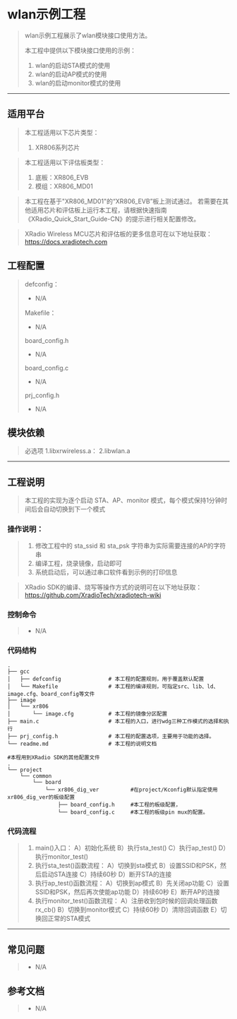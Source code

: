 # wlan示例工程

> wlan示例工程展示了wlan模块接口使用方法。
>
> 本工程中提供以下模块接口使用的示例：
> 1. wlan的启动STA模式的使用
> 2. wlan的启动AP模式的使用
> 3. wlan的启动monitor模式的使用

---

## 适用平台

> 本工程适用以下芯片类型：
>
> 1. XR806系列芯片

> 本工程适用以下评估板类型：
> 1. 底板：XR806_EVB
> 2. 模组：XR806_MD01

> 本工程在基于"XR806_MD01"的“XR806_EVB”板上测试通过。
> 若需要在其他适用芯片和评估板上运行本工程，请根据快速指南《XRadio_Quick_Start_Guide-CN》的提示进行相关配置修改。

> XRadio Wireless MCU芯片和评估板的更多信息可在以下地址获取：
> https://docs.xradiotech.com

## 工程配置

> defconfig：
> * N/A
>
> Makefile：
> * N/A
>
> board_config.h
> * N/A
>
> board_config.c
> * N/A
>
> prj_config.h
>
> * N/A

## 模块依赖

> 必选项
> 1.libxrwireless.a：
> 2.libwlan.a

---

## 工程说明

> 本工程的实现为逐个启动 STA、AP、monitor 模式，每个模式保持1分钟时间后会自动切换到下一个模式

### 操作说明：

> 1. 修改工程中的 sta_ssid 和 sta_psk 字符串为实际需要连接的AP的字符串
> 2. 编译工程，烧录镜像，启动即可
> 3. 系统启动后，可以通过串口软件看到示例的打印信息

> XRadio SDK的编译、烧写等操作方式的说明可在以下地址获取：
> https://github.com/XradioTech/xradiotech-wiki

### 控制命令

> * N/A

### 代码结构
```
.
├── gcc
│   ├── defconfig               # 本工程的配置规则，用于覆盖默认配置
│   └── Makefile                # 本工程的编译规则，可指定src、lib、ld、image.cfg、board_config等文件
├── image
│   └── xr806
│       └── image.cfg           # 本工程的镜像分区配置
├── main.c                      # 本工程的入口，进行wdg三种工作模式的选择和执行
├── prj_config.h                # 本工程的配置选项，主要用于功能的选择。
└── readme.md                   # 本工程的说明文档

#本程用到XRadio SDK的其他配置文件
.
└── project
    └── common
        └── board
            └── xr806_dig_ver          #在project/Kconfig默认指定使用xr806_dig_ver的板级配置
                ├── board_config.h     #本工程的板级配置，
                └── board_config.c     #本工程的板级pin mux的配置。
```
### 代码流程

> 1. main()入口：
> A）初始化系统
> B）执行sta_test()
> C）执行ap_test()
> D）执行monitor_test()
> 2. 执行sta_test()函数流程：
> A）切换到sta模式
> B）设置SSID和PSK，然后启动STA连接
> C）持续60秒
> D）断开STA的连接
> 3. 执行ap_test()函数流程：
> A）切换到ap模式
> B）先关闭ap功能
> C）设置SSID和PSK，然后再次使能ap功能
> D）持续60秒
> E）断开AP的连接
> 4. 执行monitor_test()函数流程：
> A）注册收到包时候的回调处理函数rx_cb()
> B）切换到monitor模式
> C）持续60秒
> D）清除回调函数
> E）切换回正常的STA模式

---

## 常见问题

> * N/A

## 参考文档

> * N/A

